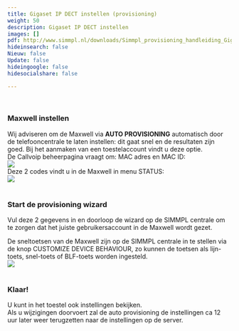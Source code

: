 ```yaml
---
title: Gigaset IP DECT instellen (provisioning)
weight: 50
description: Gigaset IP DECT instellen
images: []
pdf: http://www.simmpl.nl/downloads/Simmpl_provisioning_handleiding_Gigaset-Pro_Maxwell.pdf
hideinsearch: false
Nieuw: false
Update: false
hideingoogle: false
hidesocialshare: false

---
```

<br><h3>Maxwell instellen</h3>

Wij adviseren om de Maxwell via **AUTO PROVISIONING** automatisch door de telefooncentrale te laten instellen: dit gaat snel en de resultaten zijn goed. Bij het aanmaken van een toestelaccount vindt u deze optie.  
De Callvoip beheerpagina vraagt om: MAC adres en MAC ID:  
![](https://res.cloudinary.com/callvoip/image/upload/v1565017233/gigaset-manual-20_rlrkf7.png)  
Deze 2 codes vindt u in de Maxwell in menu STATUS:  
![](https://res.cloudinary.com/callvoip/image/upload/v1565017281/gigaset-manual-21_cqyh8a.png)  
<br><h3>Start de provisioning wizard</h3>

Vul deze 2 gegevens in en doorloop de wizard op de SIMMPL centrale om te zorgen dat het juiste gebruikersaccount in de Maxwell wordt gezet.

De sneltoetsen van de Maxwell zijn op de SIMMPL centrale in te stellen via de knop CUSTOMIZE DEVICE BEHAVIOUR, zo kunnen de toetsen als lijn-toets, snel-toets of BLF-toets worden ingesteld.  
![](https://res.cloudinary.com/callvoip/image/upload/v1565017776/gigaset-manual-28_dtfjni.png)  
<br><h3>Klaar!</h3>

U kunt in het toestel ook instellingen bekijken.  
Als u wijzigingen doorvoert zal de auto provisioning de instellingen ca 12 uur later weer terugzetten naar de instellingen op de server.